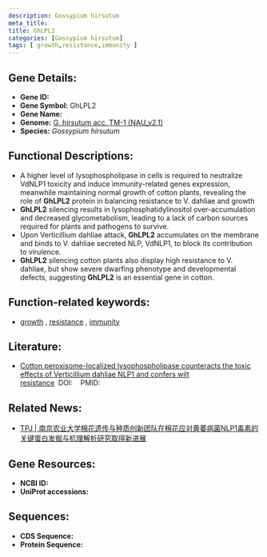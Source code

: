 ```yaml
---
description: Gossypium hirsutum
meta_title:
title: GhLPL2
categories: [Gossypium hirsutum]
tags: [ growth,resistance,immunity ]
---
```


## Gene Details:
- **Gene ID:**	[]()
- **Gene Symbol:** GhLPL2
- **Gene Name:** 
- **Genome:** [G. hirsutum acc. TM-1 (NAU_v2.1)]()
- **Species:** *Gossypium hirsutum*

## Functional Descriptions:
   - A higher level of lysophospholipase in cells is required to neutralize VdNLP1 toxicity and induce immunity-related genes expression, meanwhile maintaining normal growth of cotton plants, revealing the role of **GhLPL2** protein in balancing resistance to V. dahliae and growth
   - **GhLPL2** silencing results in lysophosphatidylinositol over-accumulation and decreased glycometabolism, leading to a lack of carbon sources required for plants and pathogens to survive.
   - Upon Verticillium dahliae attack, **GhLPL2** accumulates on the membrane and binds to V. dahliae secreted NLP, VdNLP1, to block its contribution to virulence.
   - **GhLPL2** silencing cotton plants also display high resistance to V. dahliae, but show severe dwarfing phenotype and developmental defects, suggesting **GhLPL2** is an essential gene in cotton.

## Function-related keywords:
   - [growth](/tags/growth/)&nbsp;,&nbsp;[resistance](/tags/resistance/)&nbsp;,&nbsp;[immunity](/tags/immunity/)

## Literature:
   - [Cotton peroxisome-localized lysophospholipase counteracts the toxic effects of Verticillium dahliae NLP1 and confers wilt resistance]( https://onlinelibrary.wiley.com/doi/10.1111/tpj.16236)&nbsp;&nbsp;DOI:&nbsp;&nbsp;[](https://onlinelibrary.wiley.com/doi/10.1111/tpj.16236)&nbsp;&nbsp;PMID:&nbsp;&nbsp;[](https://pubmed.ncbi.nlm.nih.gov//)

## Related News:
   - [TPJ | 南京农业大学棉花遗传与种质创新团队在棉花应对黄萎病菌NLP1毒素的关键蛋白发掘与机理解析研究取得新进展](https://mp.weixin.qq.com/s/HMpldmUrkIXhApsz9hVyJQ)

## Gene Resources:
- **NCBI ID:**  [](https://www.ncbi.nlm.nih.gov/gene/?term=)
- **UniProt accessions:** [](https://www.uniprot.org/uniprotkb//entry)



## Sequences:
- **CDS Sequence:**
- **Protein Sequence:**
